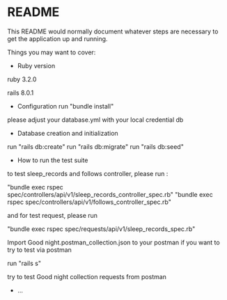 # README

This README would normally document whatever steps are necessary to get the
application up and running.

Things you may want to cover:

* Ruby version

ruby 3.2.0

rails 8.0.1

* Configuration
run "bundle install"

please adjust your database.yml with your local credential db

* Database creation and initialization

run "rails db:create"
run "rails db:migrate"
run "rails db:seed"

* How to run the test suite

to test sleep_records and follows controller, please run :

"bundle exec rspec spec/controllers/api/v1/sleep_records_controller_spec.rb"
"bundle exec rspec spec/controllers/api/v1/follows_controller_spec.rb"

and for test request, please run

"bundle exec rspec spec/requests/api/v1/sleep_records_spec.rb"

Import Good night.postman_collection.json to your postman if you want to try to test via postman

run "rails s"

try to test Good night collection requests from postman

* ...
